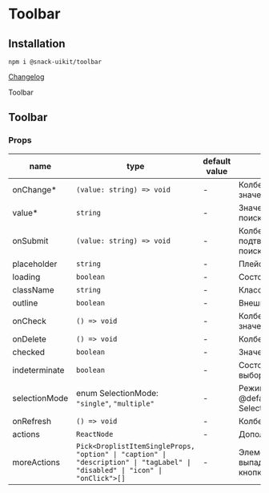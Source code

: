 # Toolbar

## Installation
`npm i @snack-uikit/toolbar`

[Changelog](./CHANGELOG.md)

Toolbar

[//]: DOCUMENTATION_SECTION_START
[//]: THIS_SECTION_IS_AUTOGENERATED_PLEASE_DONT_EDIT_IT
## Toolbar
### Props
| name | type | default value | description |
|------|------|---------------|-------------|
| onChange* | `(value: string) => void` | - | Колбек смены значения |
| value* | `string` | - | Значение строки поиска |
| onSubmit | `(value: string) => void` | - | Колбек на подтверждение поиска по строке |
| placeholder | `string` | - | Плейсхолдер |
| loading | `boolean` | - | Состояние загрузки |
| className | `string` | - | Класснейм |
| outline | `boolean` | - | Внешний бордер |
| onCheck | `() => void` | - | Колбек смены значения чекбокса |
| onDelete | `() => void` | - | Колбек удаления |
| checked | `boolean` | - | Значения чекбокса |
| indeterminate | `boolean` | - | Состояние частичного выбора |
| selectionMode | enum SelectionMode: `"single"`, `"multiple"` | - | Режим выбора @default SelectionMode.Multiple |
| onRefresh | `() => void` | - | Колбек обновления |
| actions | `ReactNode` | - | Дополнительный слот |
| moreActions | `Pick<DroplistItemSingleProps, "option" \| "caption" \| "description" \| "tagLabel" \| "disabled" \| "icon" \| "onClick">[]` | - | Элементы выпадающего списка кнопки с действиями |


[//]: DOCUMENTATION_SECTION_END
